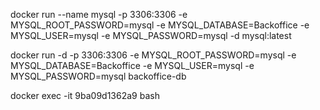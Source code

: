 docker run --name mysql -p 3306:3306 -e MYSQL_ROOT_PASSWORD=mysql -e MYSQL_DATABASE=Backoffice -e MYSQL_USER=mysql -e MYSQL_PASSWORD=mysql -d mysql:latest


 docker run -d -p 3306:3306 -e MYSQL_ROOT_PASSWORD=mysql -e MYSQL_DATABASE=Backoffice -e MYSQL_USER=mysql -e MYSQL_PASSWORD=mysql backoffice-db

 docker exec -it 9ba09d1362a9 bash